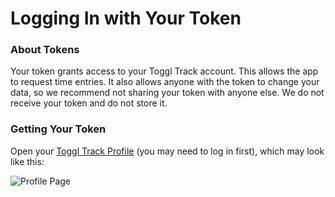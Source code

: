 # Logging In with Your Token

### About Tokens
Your token grants access to your Toggl Track account. This allows the app to request time entries. It also allows anyone with the token to change your data, so we recommend not sharing your token with anyone else. We do not receive your token and do not store it.

### Getting Your Token
Open your [Toggl Track Profile](https://track.toggl.com/profile) (you may need to log in first), which may look like this:

![Profile Page](/token/profile.png)